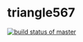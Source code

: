 # triangle567
[![build status of master](https://travis-ci.org/triangle567/triangle567.svg?branch=main)](https://travis-ci.org/triangle567)
